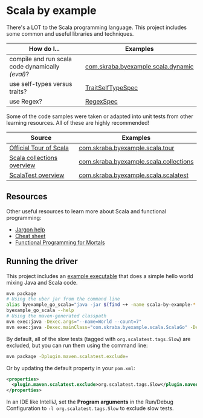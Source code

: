 Scala by example
==============================================================================

There's a LOT to the Scala programming language.  This project includes some common and useful
libraries and techniques.

| How do I...                                      | Examples                                                                                 |
|--------------------------------------------------|------------------------------------------------------------------------------------------|
| compile and run scala code dynamically _(eval)_? | [com.skraba.byexample.scala.dynamic](src/test/scala/com/skraba/byexample/scala/dynamic/) |
| use self-types versus traits?                    | [TraitSelfTypeSpec](src/test/scala/com/skraba/byexample/scala/TraitSelfTypeSpec.scala)   |
| use Regex?                                       | [RegexSpec](src/test/scala/com/skraba/byexample/scala/RegexSpec.scala)                   |

Some of the code samples were taken or adapted into unit tests from other learning resources.  All
of these are highly recommended!

| Source                                                                                                 | Examples                                                                                         |
|--------------------------------------------------------------------------------------------------------|--------------------------------------------------------------------------------------------------|
| [Official Tour of Scala](https://docs.scala-lang.org/tour/tour-of-scala.html)                          | [com.skraba.byexample.scala.tour](src/test/scala/com/skraba/byexample/scala/tour/)               |
| [Scala collections overview](https://docs.scala-lang.org/overviews/collections-2.13/introduction.html) | [com.skraba.byexample.scala.collections](src/test/scala/com/skraba/byexample/scala/collections/) |
| [ScalaTest overview](https://www.scalatest.org/user_guide)                                             | [com.skraba.byexample.scala.scalatest](src/test/scala/com/skraba/byexample/scala/scalatest/)     |

Resources
------------------------------------------------------------------------------

Other useful resources to learn more about Scala and functional programming:

* [Jargon help](https://github.com/hemanth/functional-programming-jargon)
* [Cheat sheet](https://docs.scala-lang.org/cheatsheets/)
* [Functional Programming for Mortals](https://leanpub.com/fpmortals)

Running the driver
------------------------------------------------------------------------------

This project includes an [example executable](src/main/java/com/skraba/byexample/scala/JavaScalaGo.java)
that does a simple hello world mixing Java and Scala code.

```bash
mvn package
# Using the uber jar from the command line
alias byexample_go_scala="java -jar $(find ~+ -name scala-by-example-*.jar)"
byexample_go_scala --help
# Using the maven-generated classpath
mvn exec:java -Dexec.args="--name=World --count=7"
mvn exec:java -Dexec.mainClass="com.skraba.byexample.scala.ScalaGo" -Dexec.args="--name=world --count=7" 
```

By default, all of the slow tests (tagged with `org.scalatest.tags.Slow`) are excluded, but you can run them using the command line:

```bash
mvn package -Dplugin.maven.scalatest.exclude=
```

Or by updating the default property in your `pom.xml`:

```xml
<properties>
  <plugin.maven.scalatest.exclude>org.scalatest.tags.Slow</plugin.maven.scalatest.exclude>
</properties>
```

In an IDE like IntelliJ, set the **Program arguments** in the Run/Debug Configuration to `-l org.scalatest.tags.Slow` to exclude slow tests.
